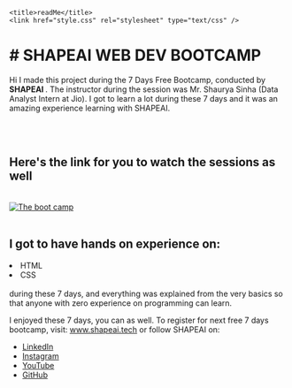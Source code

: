 <!DOCTYPE html>
<html lang="en">

<head>
	<meta charset="UTF-8">

	<title>readMe</title>
	<link href="style.css" rel="stylesheet" type="text/css" />
</head>

<body>
	<h1> # SHAPEAI WEB DEV BOOTCAMP </h1>
	<p>Hi I made this project during the 7 Days Free Bootcamp, conducted by <b> SHAPEAI
</b>.
The instructor during the session was Mr. Shaurya Sinha (Data Analyst Intern at Jio). I got to
learn a lot during these 7 days and it was an amazing experience learning with SHAPEAI.</p>
<br><br><h2>Here's the link for you to watch the sessions as well</h2><br>
<section class="main">
  <div class="second">
<a href="https://youtube.com/playlist?list=PL7zl8TDRnbun7K0fECtSMCI2hOCgLBy9a" class="logo">
 <img src="web_dev.png" alt="The boot camp "> </a>
  </div>
 <div class="third">
<br>
<h1>I got to have hands on experience on:</h1>
<li>HTML
<li>CSS
  <br>
<br>during these 7 days, and everything was explained from the very basics so that
anyone with zero experience on programming can learn.

I enjoyed these 7 days, you can as well. To register for next free 7 days bootcamp, visit:
www.shapeai.tech
or follow SHAPEAI on:
<ul class="link">
<li><a href=
"https://in.linkedin.com/company/shapeai">LinkedIn</a>
<li><a href=
"https://www.instagram.com/shape.ai/?hl=en">Instagram</a>
<li><a
href=
"https://www.youtube.com/channel/UCTUvDLTW9meuDXWcbmISPdA">YouTube</a>
<li><a href=
"https://github.com/shapeai">GitHub</a>
</ul>
</div>
</section>
</body>
</html>
